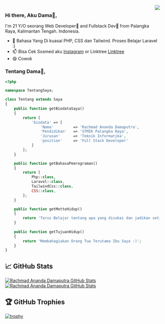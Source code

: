 <img align='right' src="https://github-readme-stats.vercel.app/api?username=dama021&show_icons=true">

### Hi there, Aku Dama👦,
I'm 21 Y/O seorang Web Developer🌈 and Fullstack Dev🎯 from Palangka Raya, Kalimantan Tengah. Indonesia.
- 🌱 Bahasa Yang Di kuasai PHP, CSS dan Tailwind. Proses Belajar Laravel :)
- 📫 Bisa Cek Sosmed aku [Instagram](https://instagram.com/dama.putra_) or Linktree [Linktree](https://linktr.ee/damaputra) 
- 😄 Cowok

### Tentang Dama👦,
```php
<?php

namespace TentangSaya;

class Tentang extends Saya
{
    public function getBiodataSaya()
    {
        return [
            'biodata' => [
                'Nama'         => 'Rachmad Ananda Damaputra',
                'Pendidikan'   => 'STMIK Palangka Raya',
                'Jurusan'      => 'Teknik Informatika',
                'position'     => 'Full Stack Developer'         
            ]
        ];
    }

    public function getBahasaPemrograman()
    {
        return [
            Php::class,
            Laravel::class,
            TailwindCss::class,
            CSS::class,
        ];
    }

    public function getMottoHidup()
    {
        return 'Terus Belajar tentang apa yang disukai dan jadikan setiap masalah hidup sebagai motivasi dalam berproses :)';
    } 
    
    public function getTujuanHidup()
    {
        return 'Membahagiakan Orang Tua Terutama Ibu Saya :)';
    }
}
```
## &#x1f4c8; GitHub Stats

<a href="https://github.com/dama021/dama021">
  <img align="center" src="https://github-readme-stats.vercel.app/api/top-langs/?username=dama021&hide=c%2B%2B,c,matlab,assembly&title_color=6aa6f8&text_color=8a919a&icon_color=6aa6f8&bg_color=22272e" alt="Rachmad Ananda Damaputra GitHub Stats" />
</a>

<a href="https://github.com/ferdyrahmat/ferdyrahmat">
  <img align="center" src="https://github-readme-stats.vercel.app/api?username=dama021&show_icons=true&line_height=27&count_private=true&title_color=6aa6f8&text_color=8a919a&icon_color=6aa6f8&bg_color=22272e" alt="Rachmad Ananda Damaputra GitHub Stats" />
</a>

## 🏆 GitHub Trophies

[![trophy](https://github-profile-trophy.vercel.app/?username=dama021&theme=nord&column=7&v=2)](https://github.com/dama021)

<!-- ## 👨‍💻 This week, I spent my time on:

[![dama021 wakatime stats](https://github-readme-stats.vercel.app/api/wakatime?username=dama021&line_height=27&title_color=6aa6f8&text_color=8a919a&icon_color=6aa6f8&bg_color=22272e)](https://github.com/dama021) -->
